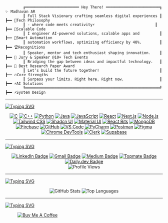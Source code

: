 ```plaintext
        ╔════════════════════════ Hey There! ════════════════════════╗ ✨ Madhavan AR
        ║ Full Stack Visionary crafting seamless digital experiences ║ ┣━━ 🚀Tech Philosophy
        ║ - where code meets creativity⚡                           ║     ┣━━ 🔹Scalable Code 
        ║ I engineer AI-powered solutions, scalable apps and         ║     ┣━━ 🔹Smart Automation  
        ║ automation workflows, optimizing efficiency by 40%.        ║ ┣━━ 🏆Recognitions
        ║ Speaker, mentor and tech enthusiast shaping innovation.    ║     ┣━━ 🏅 Jury & Speaker @10+ Tech Events
        ║ Bridging the gap between ideas and impactful technology.   ║     ┣━━ 🏅 Best Research Paper Award
        ║ Let’s build the future together!                           ║ ┣━━ 🔥Core Strengths
        ║ Surpass your limits. Right here. Right now.                ║     ┣━━ ⚡AI Solutions  
        ╚════════════════════════════════════════════════════════════╝     ┣━━ ⚡System Design
```

---

[![Typing SVG](https://readme-typing-svg.demolab.com/?lines=⚒️+Languages+and+Tools:&color=FFFFFF)](https://git.io/typing-svg)

<div align="center">
        <a href="https://en.wikipedia.org/wiki/C_(programming_language)" target="_blank"><img alt="C" src="https://img.shields.io/badge/C-A8B9CC?style=for-the-badge&logo=c&logoColor=white"/></a>
        <a href="https://en.wikipedia.org/wiki/C%2B%2B" target="_blank"><img alt="C++" src="https://img.shields.io/badge/C++-00599C?style=for-the-badge&logo=c%2B%2B&logoColor=white"/></a>
        <a href="https://www.python.org/" target="_blank"><img alt="Python" src="https://img.shields.io/badge/Python-3776AB?style=for-the-badge&logo=python&logoColor=white"/></a>
        <a href="https://www.java.com/" target="_blank"><img alt="Java" src="https://img.shields.io/badge/Java-007396?style=for-the-badge&logo=java&logoColor=white"/></a>
        <a href="https://www.javascript.com/" target="_blank"><img alt="JavaScript" src="https://img.shields.io/badge/JavaScript-F7DF1E?style=for-the-badge&logo=javascript&logoColor=black"/></a>
        <a href="https://reactjs.org/" target="_blank"><img alt="React" src="https://img.shields.io/badge/React-61DAFB?style=for-the-badge&logo=react&logoColor=black"/></a>
        <a href="https://nextjs.org/" target="_blank"><img alt="Next.js" src="https://img.shields.io/badge/Next.js-000000?style=for-the-badge&logo=nextdotjs&logoColor=white"/></a>
        <a href="https://nodejs.org/" target="_blank"><img alt="Node.js" src="https://img.shields.io/badge/Node.js-339933?style=for-the-badge&logo=nodedotjs&logoColor=white"/></a>
        <a href="https://tailwindcss.com/" target="_blank"><img alt="Tailwind CSS" src="https://img.shields.io/badge/Tailwind_CSS-38B2AC?style=for-the-badge&logo=tailwindcss&logoColor=white"/></a>
        <a href="https://ui.shadcn.com/" target="_blank"><img alt="Shadcn UI" src="https://img.shields.io/badge/Shadcn_UI-18181B?style=for-the-badge&logo=shadcn&logoColor=white"/></a>
        <a href="https://mui.com/" target="_blank"><img alt="Material UI" src="https://img.shields.io/badge/Material_UI-007FFF?style=for-the-badge&logo=mui&logoColor=white"/></a>
        <a href="https://reactbits.com/" target="_blank"><img alt="React Bits" src="https://img.shields.io/badge/React_Bits-61DAFB?style=for-the-badge&logo=react&logoColor=black"/></a>
        <a href="https://www.mongodb.com/" target="_blank"><img alt="MongoDB" src="https://img.shields.io/badge/MongoDB-47A248?style=for-the-badge&logo=mongodb&logoColor=white"/></a>
        <a href="https://firebase.google.com/" target="_blank"><img alt="Firebase" src="https://img.shields.io/badge/Firebase-FFCA28?style=for-the-badge&logo=firebase&logoColor=black"/></a>
        <a href="https://github.com/" target="_blank"><img alt="GitHub" src="https://img.shields.io/badge/GitHub-181717?style=for-the-badge&logo=github&logoColor=white"/></a>
        <a href="https://code.visualstudio.com/" target="_blank"><img alt="VS Code" src="https://img.shields.io/badge/VS_Code-007ACC?style=for-the-badge&logo=visual-studio-code&logoColor=white"/></a>
        <a href="https://www.jetbrains.com/pycharm/" target="_blank"><img alt="PyCharm" src="https://img.shields.io/badge/PyCharm-000000?style=for-the-badge&logo=pycharm&logoColor=white"/></a>
        <a href="https://www.postman.com/" target="_blank"><img alt="Postman" src="https://img.shields.io/badge/Postman-FF6C37?style=for-the-badge&logo=postman&logoColor=white"/></a>
        <a href="https://www.figma.com/" target="_blank"><img alt="Figma" src="https://img.shields.io/badge/Figma-F24E1E?style=for-the-badge&logo=figma&logoColor=white"/></a>
        <a href="https://developer.chrome.com/docs/devtools/" target="_blank"><img alt="Chrome DevTools" src="https://img.shields.io/badge/Chrome_DevTools-4285F4?style=for-the-badge&logo=googlechrome&logoColor=white"/></a>
        <a href="https://clerk.com/" target="_blank"><img alt="Clerk" src="https://img.shields.io/badge/Clerk-2E2E2E?style=for-the-badge&logo=clerk&logoColor=white"/></a>
        <a href="https://supabase.com/" target="_blank"><img alt="Supabase" src="https://img.shields.io/badge/Supabase-3ECF8E?style=for-the-badge&logo=supabase&logoColor=white"/></a>
</div>

 
---

[![Typing SVG](https://readme-typing-svg.demolab.com/?lines=📫+How+to+reach+me:&color=FFFFFF)](https://git.io/typing-svg)

<div id="badges" align="center">
        <a href="https://www.linkedin.com/in/madhavan25"><img src="https://img.shields.io/badge/LinkedIn-0077B5?style=for-the-badge&logo=linkedin&logoColor=white" alt="LinkedIn Badge"/></a>
        <a href="mailto:madhavan.webdev@gmail.com"><img src="https://img.shields.io/badge/Mail-D14836?style=for-the-badge&logo=gmail&logoColor=white" alt="Gmail Badge"/></a>
        <a href="https://medium.com/@madhavanu555"><img src="https://img.shields.io/badge/Medium-12100E?style=for-the-badge&logo=medium&logoColor=white" alt="Medium Badge"/></a>
        <a href="https://topmate.io/madhavanar"><img src="https://img.shields.io/badge/Topmate-E60023?style=for-the-badge&logo=topmate&logoColor=white" alt="Topmate Badge"/></a>
        <a href="https://app.daily.dev/madhavan95"><img src="https://img.shields.io/badge/Daily.dev-0A0A0A?style=for-the-badge&logo=daily.dev&logoColor=white" alt="Daily.dev Badge"/></a>
  <br>
  <img src="https://komarev.com/ghpvc/?username=MadhavanAR&color=green" alt="Profile Views"/>
</div>



---
[![Typing SVG](https://readme-typing-svg.demolab.com/?lines=📊+Github+Stats:&color=FFFFFF)](https://git.io/typing-svg)

<div align="center">
  <img src="https://github-readme-stats.vercel.app/api?username=MadhavanAR&show_icons=true&theme=radical" alt="GitHub Stats"/> 
  <img src="https://github-readme-stats.vercel.app/api/top-langs/?username=MadhavanAR&layout=compact&theme=radical" alt="Top Languages"/>
</div>
<!--   <img src="https://github-profile-trophy.vercel.app/?username=MadhavanAR&theme=radical" alt="Trophy"/> -->
<!--   <img src="https://github-readme-activity-graph.vercel.app/graph?username=MadhavanAR&theme=github-compact" alt="GitHub Activity Graph"/> -->

---
[![Typing SVG](https://readme-typing-svg.demolab.com/?lines=💰+You+can+help+me+by+Donating:&color=FFFFFF)](https://git.io/typing-svg)

<p>
  &nbsp;&nbsp;&nbsp;&nbsp;&nbsp;&nbsp;&nbsp;&nbsp;&nbsp;
  <a href="https://buymeacoffee.com/madhavanar">
    <img src="https://img.shields.io/badge/Buy%20Me%20a%20Coffee-ffdd00?style=for-the-badge&logo=buy-me-a-coffee&logoColor=black" alt="Buy Me A Coffee">
  </a>
</p>
